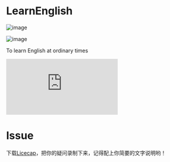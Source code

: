 LearnEnglish
============
![image](https://github.com/xhzengAIB/LearnEnglish/raw/master/Screenshots/MessageDisplayKitExample.gif)

![image](https://github.com/xhzengAIB/LearnEnglish/raw/master/Screenshots/MessageTableViewBug.gif)


To learn English at ordinary times

![English](http://www.hrexam.com/methods.htm)


Issue
============
下载[Licecap](http://www.cockos.com/licecap/)，把你的疑问录制下来，记得配上你简要的文字说明哟！
